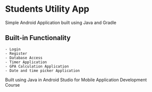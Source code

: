 # Students Utility App

Simple Android Application built using Java and Gradle

## Built-in Functionality

    - Login
    - Register
    - Database Access
    - Timer Application
    - GPA Calculation Application
    - Date and time picker Application

Built using Java in Android Studio for Mobile Application Development Course
